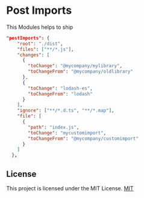 # Post Imports

This Modules helps to ship

```json
"postImports": {
    "root": "./dist",
    "files": ["**/*.js"],
    "changes": [
      {
        "toChange": "@mycompany/mylibrary",
        "toChangeFrom": "@mycompany/oldlibrary"
      },
      {
        "toChange": "lodash-es",
        "toChangeFrom": "lodash"
      }
    ],
    "ignore": ["**/*.d.ts", "**/*.map"],
    "file": [
      {
        "path": "index.js",
        "toChange": "mycustomimport",
        "toChangeFrom": "@mycompany/customimport"
      }
    ]
  },
```

## License

This project is licensed under the MIT License.
[MIT](LICENSE)
